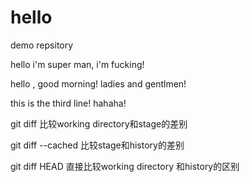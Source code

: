 # hello
demo repsitory

hello i'm super man, i'm fucking!

hello , good morning! ladies and gentlmen!

this is the third line! hahaha!

git diff                 比较working directory和stage的差别

git diff --cached   比较stage和history的差别

git diff HEAD        直接比较working directory 和history的区别
